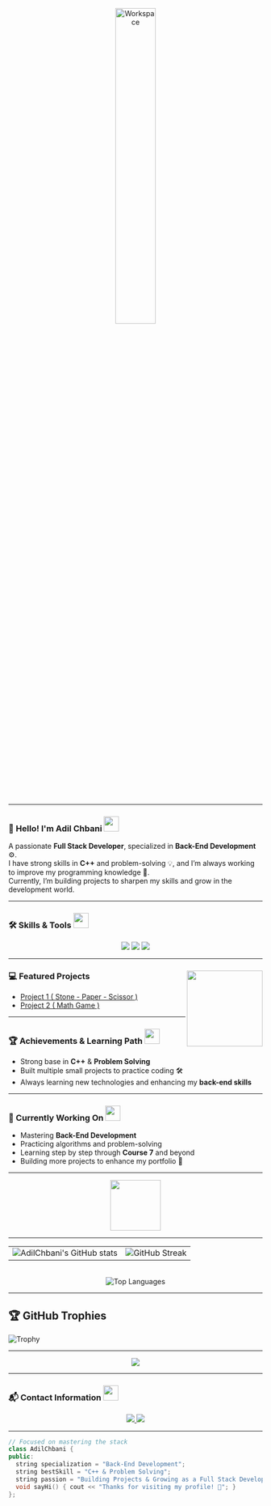 <div align="center" width="100%">

<img src="https://github.com/SP-XD/SP-XD/blob/main/images/dev-working_rounded.gif?raw=true" alt="Workspace" width="40%"/><br>

</div>

<hr>

### 👋 Hello! I'm **Adil Chbani** <img src="https://media.giphy.com/media/WUlplcMpOCEmTGBtBW/giphy.gif" width="30">
A passionate **Full Stack Developer**, specialized in **Back-End Development** ⚙️.  
I have strong skills in **C++** and problem-solving 💡, and I’m always working to improve my programming knowledge 🚀.  
Currently, I’m building projects to sharpen my skills and grow in the development world.

---

### 🛠️ Skills & Tools <img src="https://media.giphy.com/media/3o7TKPdUkkbCAVqW4w/giphy.gif" width="30">
<div align="center">
  <img src="https://img.shields.io/badge/C++-00599C?style=for-the-badge&logo=c%2B%2B&logoColor=white" />
  <img src="https://img.shields.io/badge/Problem%20Solving-1f6feb?style=for-the-badge&logo=leetcode&logoColor=white" />
  <img src="https://img.shields.io/badge/Full%20Stack%20Development-2ea44f?style=for-the-badge&logo=stackshare&logoColor=white" />
</div>

---

### 💻 Featured Projects <img align="right" src="https://media.giphy.com/media/qgQUggAC3Pfv687qPC/giphy.gif" width="150" />
- [Project 1 ( Stone - Paper - Scissor )](#)
- [Project 2 ( Math Game )](#)

---

### 🏆 Achievements & Learning Path <img src="https://media.giphy.com/media/26FPnsRww5Zm4/giphy.gif" width="30">
- Strong base in **C++** & **Problem Solving**  
- Built multiple small projects to practice coding 🛠️  
- Always learning new technologies and enhancing my **back-end skills**

---

### 🎯 Currently Working On <img src="https://media.giphy.com/media/xT8qBepJQzUjXpeWU8/giphy.gif" width="30">
- Mastering **Back-End Development**  
- Practicing algorithms and problem-solving  
- Learning step by step through **Course 7** and beyond  
- Building more projects to enhance my portfolio 🚀  

---

<div align="center">
  <img src="https://github.com/SP-XD/SP-XD/blob/main/images/Developer.gif" width="100" />
</div>

---

<div align="center"> 
  <table> 
    <tr> 
      <td> 
        <img src="https://github-readme-stats.vercel.app/api?username=AdilChbani&show_icons=true&theme=tokyonight&hide_border=false&count_private=true&v=1" alt="AdilChbani's GitHub stats" /> 
      </td> 
      <td> 
        <img src="https://github-readme-streak-stats.herokuapp.com/?user=AdilChbani&theme=tokyonight&hide_border=false&v=1" alt="GitHub Streak" /> 
      </td> 
    </tr> 
  </table> 
  <br> 
  <img src="https://github-readme-stats.vercel.app/api/top-langs/?username=AdilChbani&layout=compact&theme=tokyonight&hide_border=false&v=1" alt="Top Languages" /> 
</div>

---

## 🏆 GitHub Trophies
![Trophy](https://github-profile-trophy.vercel.app/?username=AdilChbani&theme=darkhub&no-frame=true&no-bg=true&margin-w=5)

---

<p align="center">
  <img src="https://img.shields.io/github/followers/AdilChbani?label=Followers&style=for-the-badge&logo=github&color=1f6feb" />
</p>

---

### 📬 Contact Information <img src="https://media.giphy.com/media/jqNPzdTTxQfOgOqpO4/giphy.gif" width="30">
<div align="center">
  <a href="https://www.linkedin.com/in/your-linkedin">
    <img src="https://img.shields.io/badge/LinkedIn-0A66C2?style=for-the-badge&logo=linkedin&logoColor=white" />
  </a>
  <a href="mailto:adilchbani.contact@gmail.com">
    <img src="https://img.shields.io/badge/Gmail-D14836?style=for-the-badge&logo=gmail&logoColor=white" />
  </a>
</div>

---

```cpp
// Focused on mastering the stack
class AdilChbani {
public:
  string specialization = "Back-End Development";
  string bestSkill = "C++ & Problem Solving";
  string passion = "Building Projects & Growing as a Full Stack Developer";
  void sayHi() { cout << "Thanks for visiting my profile! 🚀"; }
};
